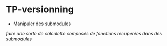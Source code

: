 # TP-versionning

- Manipuler des submodules

*faire une sorte de calculette composés de fonctions recuperées dans des submodules*
